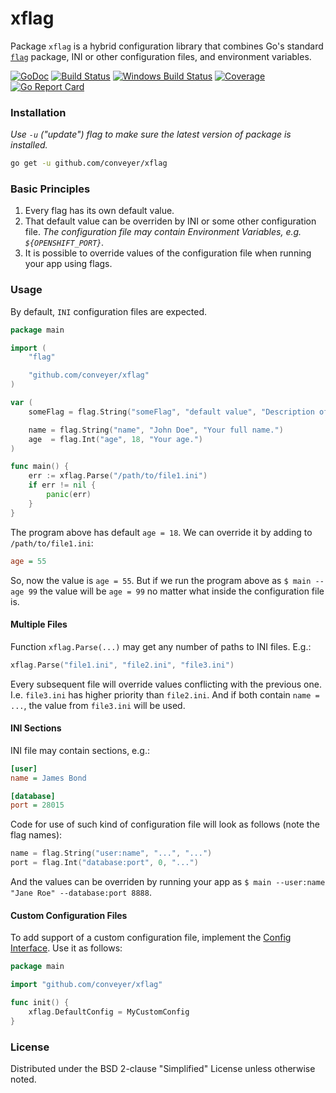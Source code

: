 # xflag
Package `xflag` is a hybrid configuration library that combines Go's standard
[`flag`](https://golang.org/pkg/flag/) package, INI or other configuration files,
and environment variables.

[![GoDoc](https://godoc.org/github.com/conveyer/xflag?status.svg)](https://godoc.org/github.com/conveyer/xflag)
[![Build Status](https://travis-ci.org/conveyer/xflag.svg?branch=master)](https://travis-ci.org/conveyer/xflag)
[![Windows Build Status](https://ci.appveyor.com/api/projects/status/ee1b1c8tx7d5k2tc?svg=true)](https://ci.appveyor.com/project/alkchr/xflag)
[![Coverage](https://codecov.io/github/conveyer/xflag/coverage.svg?branch=master)](https://codecov.io/github/conveyer/xflag?branch=master)
[![Go Report Card](http://goreportcard.com/badge/conveyer/xflag?t=3)](http:/goreportcard.com/report/conveyer/xflag)

### Installation
*Use `-u` ("update") flag to make sure the latest version of package is installed.*
```bash
go get -u github.com/conveyer/xflag
```

### Basic Principles
1. Every flag has its own default value.
2. That default value can be overriden by INI or some other configuration file.
*The configuration file may contain Environment Variables, e.g. `${OPENSHIFT_PORT}`.*
3. It is possible to override values of the configuration file when running your app using flags.

### Usage
By default, `INI` configuration files are expected.
```go
package main

import (
	"flag"

	"github.com/conveyer/xflag"
)

var (
	someFlag = flag.String("someFlag", "default value", "Description of the flag.")

	name = flag.String("name", "John Doe", "Your full name.")
	age  = flag.Int("age", 18, "Your age.")
)

func main() {
	err := xflag.Parse("/path/to/file1.ini")
	if err != nil {
		panic(err)
	}
}
```
The program above has default `age = 18`. We can override it by adding to `/path/to/file1.ini`:
```ini
age = 55
```
So, now the value is `age = 55`.
But if we run the program above as `$ main --age 99` the value will be `age = 99`
no matter what inside the configuration file is.

#### Multiple Files
Function `xflag.Parse(...)` may get any number of paths to INI files. E.g.:
```go
xflag.Parse("file1.ini", "file2.ini", "file3.ini")
```
Every subsequent file will override values conflicting with the previous one. I.e. `file3.ini` has higher priority than
`file2.ini`. And if both contain `name = ...`, the value from `file3.ini` will be used.

#### INI Sections
INI file may contain sections, e.g.:
```ini
[user]
name = James Bond

[database]
port = 28015
```
Code for use of such kind of configuration file will look as follows (note the flag names):
```go
name = flag.String("user:name", "...", "...")
port = flag.Int("database:port", 0, "...")
```
And the values can be overriden by running your app as `$ main --user:name "Jane Roe" --database:port 8888`.

#### Custom Configuration Files
To add support of a custom configuration file, implement the
[Config Interface](https://godoc.org/github.com/conveyer/xflag#Config). Use it as follows:
```go
package main

import "github.com/conveyer/xflag"

func init() {
	xflag.DefaultConfig = MyCustomConfig
}
```

### License
Distributed under the BSD 2-clause "Simplified" License unless otherwise noted.
